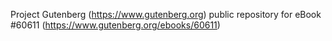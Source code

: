 Project Gutenberg (https://www.gutenberg.org) public repository for eBook #60611 (https://www.gutenberg.org/ebooks/60611)

